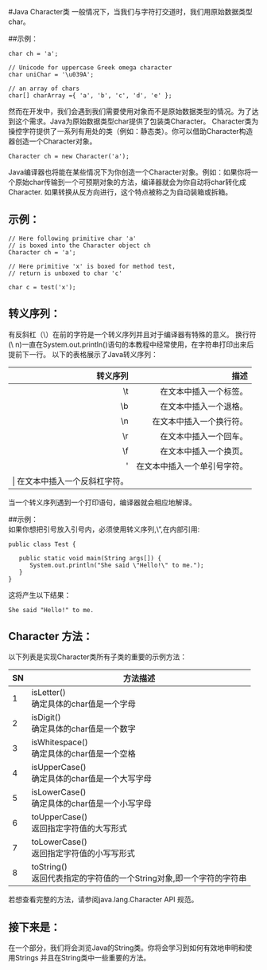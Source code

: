 #Java Character类
一般情况下，当我们与字符打交道时，我们用原始数据类型char。 

##示例：
```
char ch = 'a';

// Unicode for uppercase Greek omega character
char uniChar = '\u039A'; 

// an array of chars
char[] charArray ={ 'a', 'b', 'c', 'd', 'e' };
```
然而在开发中，我们会遇到我们需要使用对象而不是原始数据类型的情况。为了达到这个需求。Java为原始数据类型char提供了包装类Character。
Character类为操控字符提供了一系列有用处的类（例如：静态类）。你可以借助Character构造器创造一个Character对象。  
```
Character ch = new Character('a');
```
Java编译器也将能在某些情况下为你创造一个Character对象。例如：如果你将一个原始char传输到一个可预期对象的方法，编译器就会为你自动将char转化成Character. 如果转换从反方向进行，这个特点被称之为自动装箱或拆箱。

## 示例：
```
// Here following primitive char 'a'
// is boxed into the Character object ch
Character ch = 'a';

// Here primitive 'x' is boxed for method test,
// return is unboxed to char 'c'

char c = test('x');
```
## 转义序列：

有反斜杠（\）在前的字符是一个转义序列并且对于编译器有特殊的意义。
换行符(\ n)一直在System.out.println()语句的本教程中经常使用，在字符串打印出来后提前下一行。
以下的表格展示了Java转义序列：  

|转义序列|	描述|
|-------:|------:|
|\t	|在文本中插入一个标签。|
|\b	|在文本中插入一个退格。|
|\n	|在文本中插入一个换行符。|
|\r	|在文本中插入一个回车。|
|\f	|在文本中插入一个换页。|
|\'	|在文本中插入一个单引号字符。|
|\\|	在文本中插入一个反斜杠字符。|

当一个转义序列遇到一个打印语句，编译器就会相应地解译。

##示例：  
如果你想把引号放入引号内，必须使用转义序列,\”,在内部引用:  
```
public class Test {

   public static void main(String args[]) {
      System.out.println("She said \"Hello!\" to me.");
   }
}
```
这将产生以下结果：  
```
She said "Hello!" to me.
```
## Character 方法：  
以下列表是实现Character类所有子类的重要的示例方法： 

|SN   |	方法描述|
|------|------|
|1	|isLetter() <br> 确定具体的char值是一个字母|
|2	|isDigit()  <br> 确定具体的char值是一个数字|
|3	|isWhitespace()<br>确定具体的char值是一个空格|
|4  |isUpperCase()<br>确定具体的char值是一个大写字母|
|5	|isLowerCase()<br>确定具体的char值是一个小写字母|
|6	|toUpperCase()<br>返回指定字符值的大写形式|
|7  |toLowerCase()<br>返回指定字符值的小写写形式|
|8	|toString()<br>返回代表指定的字符值的一个String对象,即一个字符的字符串|

若想查看完整的方法，请参阅java.lang.Character API 规范。  

## 接下来是：  
在一个部分，我们将会浏览Java的String类。你将会学习到如何有效地申明和使用Strings 并且在String类中一些重要的方法。

